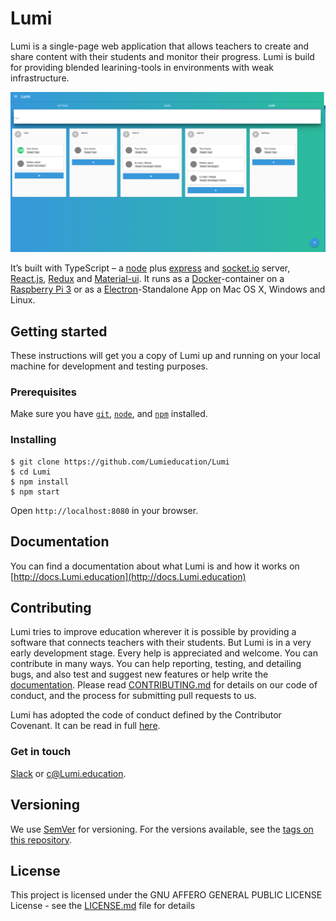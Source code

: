 # Lumi

Lumi is a single-page web application that allows teachers to create and share content with their students and monitor their progress. Lumi is build for providing blended learining-tools in environments with weak infrastructure.

![Lumi](./docs/img/lumi_flow.png)

It’s built with TypeScript – a [node](https://nodejs.org/) plus [express](https://expressjs.com/) and [socket.io](http://socket.io) server, [React.js](https://reactjs.org/), [Redux](https://redux.js.org/) and [Material-ui](https://www.material-ui.com).
It runs as a [Docker](https://docker.com)-container on a [Raspberry Pi 3](https://www.raspberrypi.org) or as a [Electron](https://electronjs.org)-Standalone App on Mac OS X, Windows and Linux.

## Getting started

These instructions will get you a copy of Lumi up and running on your local machine for development and testing purposes.

### Prerequisites

Make sure you have [`git`](https://git-scm.com/), [`node`](https://nodejs.org/), and [`npm`](https://www.npmjs.com/get-npm) installed.

### Installing

```
$ git clone https://github.com/Lumieducation/Lumi
$ cd Lumi
$ npm install
$ npm start
```

Open `http://localhost:8080` in your browser.

## Documentation

You can find a documentation about what Lumi is and how it works on [http://docs.Lumi.education](http://docs.Lumi.education)

## Contributing

Lumi tries to improve education wherever it is possible by providing a software that connects teachers with their students. But Lumi is in a very early development stage. Every help is appreciated and welcome. You can contribute in many ways. You can help reporting, testing, and detailing bugs, and also test and suggest new features or help write the [documentation](http://docs.Lumi.education).
Please read [CONTRIBUTING.md](./.github/CONTRIBUTING.md) for details on our code of conduct, and the process for submitting pull requests to us.

Lumi has adopted the code of conduct defined by the Contributor Covenant. It can be read in full [here](./CODE-OF-CONDUCT.md).

### Get in touch

[Slack](https://join.slack.com/t/lumi-education/shared_invite/enQtMjY0MTM2NjIwNDU0LWU3YzVhZjdkNGFjZGE1YThjNzBiMmJjY2I2ODk2MzAzNDE3YzI0MmFkOTdmZWZhOTBmY2RjOTc3ZmZmOWMxY2U) or [c@Lumi.education](mailto:c@Lumi.education).

## Versioning

We use [SemVer](http://semver.org/) for versioning. For the versions available, see the [tags on this repository](https://github.com/Lumieducation/Lumi/tags).

## License

This project is licensed under the GNU AFFERO GENERAL PUBLIC LICENSE License - see the [LICENSE.md](LICENSE.md) file for details
